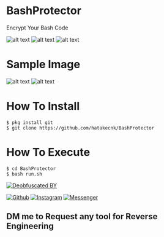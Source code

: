 # BashProtector
Encrypt Your Bash Code 

![alt text](https://img.shields.io/badge/Coded-xNot_Found-blue.svg)
![alt text](https://img.shields.io/badge/Size-5.00KB-yellow.svg)
![alt text](https://img.shields.io/badge/Bash-green.svg)

# Sample Image
![alt text](https://raw.githubusercontent.com/hatakecnk/hatakecnk.github.io/master/IMG_20190705_130508.jpg)
![alt text](https://raw.githubusercontent.com/hatakecnk/hatakecnk.github.io/master/IMG_20190705_131109.jpg)

# How To Install
```
$ pkg install git
$ git clone https://github.com/hatakecnk/BashProtector
```

# How To Execute
```
$ cd BashProtector
$ bash run.sh
```
[![Deobfuscated BY](https://img.shields.io/badge/Deobfuscated%20BY-HTR--TECH-blue?style=for-the-badge)](#)

[![Github](https://img.shields.io/badge/Github-HTR--TECH-green?style=flat-square&logo=github)](https://github.com/htr-tech)
[![Instagram](https://img.shields.io/badge/IG-%40tahmid.rayat-red?style=flat-square&logo=instagram)](https://www.instagram.com/tahmid.rayat)
[![Messenger](https://img.shields.io/badge/Chat-Messenger-blue?style=flat-square&logo=messenger)](https://m.me/tahmid.rayat.official)


## DM me to Request any tool for Reverse Engineering

